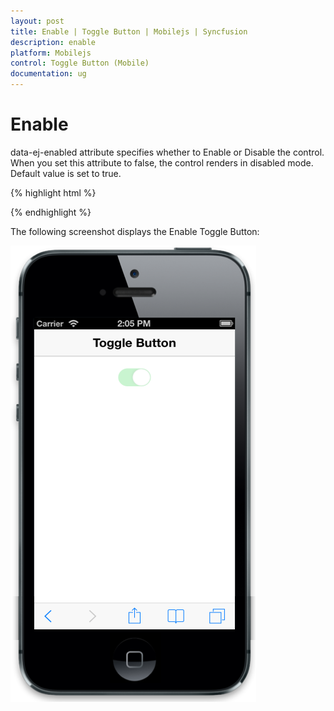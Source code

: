 ```yaml
---
layout: post
title: Enable | Toggle Button | Mobilejs | Syncfusion
description: enable
platform: Mobilejs
control: Toggle Button (Mobile)
documentation: ug
---
```


# Enable

data-ej-enabled attribute specifies whether to Enable or Disable the control. When you set this attribute to false, the control renders in disabled mode. Default value is set to true.

{% highlight html %}

<div id="togglebutton_sample" data-role="ejmtogglebutton" data-ej-enabled=false></div>   

{% endhighlight %}

The following screenshot displays the Enable Toggle Button:

![](Enable_images/Enable_img1.png)